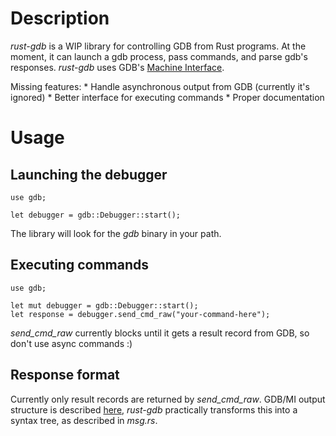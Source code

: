 # Description

*rust-gdb* is a WIP library for controlling GDB from Rust programs. At the
moment, it can launch a gdb process, pass commands, and parse gdb's responses.
*rust-gdb* uses GDB's
[Machine Interface](https://sourceware.org/gdb/onlinedocs/gdb/GDB_002fMI.html).

Missing features:
    * Handle asynchronous output from GDB (currently it's ignored)
    * Better interface for executing commands
    * Proper documentation

# Usage

## Launching the debugger

    use gdb;

    let debugger = gdb::Debugger::start();

The library will look for the *gdb* binary in your path.

## Executing commands

    use gdb;

    let mut debugger = gdb::Debugger::start();
    let response = debugger.send_cmd_raw("your-command-here");

*send_cmd_raw* currently blocks until it gets a result record from GDB, so don't
use async commands :)

## Response format

Currently only result records are returned by *send_cmd_raw*. GDB/MI output
structure is described [here](https://sourceware.org/gdb/onlinedocs/gdb/GDB_002fMI-Output-Syntax.html),
*rust-gdb* practically transforms this into a syntax tree, as described in
*msg.rs*.
